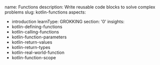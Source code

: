 name: Functions
description: Write reusable code blocks to solve complex problems
slug: kotlin-functions
aspects:
  - introduction
learnType: GROKKING
section: '0'
insights:
  - kotlin-defining-functions
  - kotlin-calling-functions
  - kotlin-function-parameters
  - kotlin-return-values
  - kotlin-return-types
  - kotlin-real-world-function
  - kotlin-function-scope

